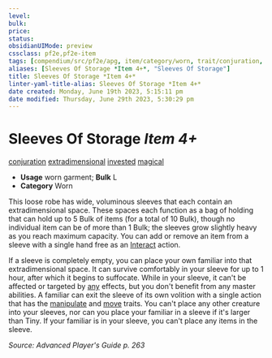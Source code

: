 ```yaml
---
level:
bulk:
price:
status:
obsidianUIMode: preview
cssclass: pf2e,pf2e-item
tags: [compendium/src/pf2e/apg, item/category/worn, trait/conjuration, trait/extradimensional, trait/invested, trait/magical]
aliases: [Sleeves Of Storage *Item 4+*, "Sleeves Of Storage"]
title: Sleeves Of Storage *Item 4+*
linter-yaml-title-alias: Sleeves Of Storage *Item 4+*
date created: Monday, June 19th 2023, 5:15:11 pm
date modified: Thursday, June 29th 2023, 5:30:29 pm
---
```


# Sleeves Of Storage *Item 4+*

[conjuration](rules/traits/conjuration.md) [extradimensional](rules/traits/extradimensional.md) [invested](rules/traits/invested.md) [magical](rules/traits/magical.md)  

- **Usage** worn garment; **Bulk** L
- **Category** Worn

This loose robe has wide, voluminous sleeves that each contain an extradimensional space. These spaces each function as a bag of holding that can hold up to 5 Bulk of items (for a total of 10 Bulk), though no individual item can be of more than 1 Bulk; the sleeves grow slightly heavy as you reach maximum capacity. You can add or remove an item from a sleeve with a single hand free as an [Interact](rules/actions/interact.md) action.

If a sleeve is completely empty, you can place your own familiar into that extradimensional space. It can survive comfortably in your sleeve for up to 1 hour, after which it begins to suffocate. While in your sleeve, it can't be affected or targeted by [any](rules/traits/any-b1.md) effects, but you don't benefit from any master abilities. A familiar can exit the sleeve of its own volition with a single action that has the [manipulate](rules/traits/manipulate.md) and [move](rules/traits/move.md) traits. You can't place any other creature into your sleeves, nor can you place your familiar in a sleeve if it's larger than Tiny. If your familiar is in your sleeve, you can't place any items in the sleeve.

*Source: Advanced Player's Guide p. 263*
